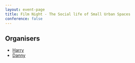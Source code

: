 ```yaml
---
layout: event-page
title: Film Night - The Social life of Small Urban Spaces
conference: false
---
```


## Organisers

- <a href="http://uxbrighton.org.uk/about/#harry">Harry</a>
- <a href="http://uxbrighton.org.uk/about/#danny">Danny</a>